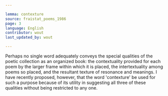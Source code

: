 ```yaml
---

lemma: contexture
source: fraistat_poems_1986
page: 3
language: English
contributor: wout
last_updated_by: wout

---
```


Perhaps no single word adequately conveys the special qualities of the poetic collection as an organized book: the contextuality provided for each poem by the larger frame within which it is placed, the intertextuality among poems so placed, and the resultant texture of resonance and meanings. I have recently proposed, however, that the word 'contexture' be used for such a purpose because of its utility in suggesting all three of these qualities without being restricted to any one.
